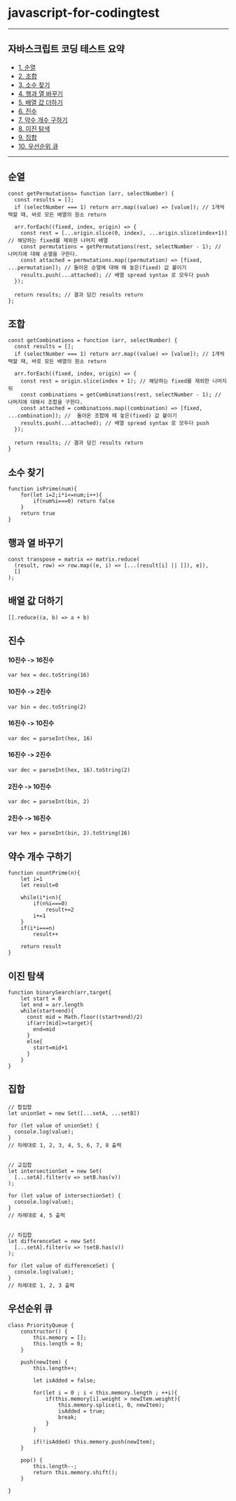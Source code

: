 # javascript-for-codingtest
* * *
## 자바스크립트 코딩 테스트 요약
- [1. 순열](#순열)
- [2. 조합](#조합)
- [3. 소수 찾기](#소수-찾기)
- [4. 행과 열 바꾸기](#행과-열-바꾸기)
- [5. 배열 값 더하기](#배열-값-더하기)
- [6. 진수](#진수)
- [7. 약수 개수 구하기](#약수-개수-구하기)
- [8. 이진 탐색](#이진-탐색)
- [9. 집합](#집합)
- [10. 우선순위 큐](#우선순위-큐)
* * *
## 순열
```
const getPermutations= function (arr, selectNumber) {
  const results = [];
  if (selectNumber === 1) return arr.map((value) => [value]); // 1개씩 택할 때, 바로 모든 배열의 원소 return

  arr.forEach((fixed, index, origin) => {
    const rest = [...origin.slice(0, index), ...origin.slice(index+1)] // 해당하는 fixed를 제외한 나머지 배열 
    const permutations = getPermutations(rest, selectNumber - 1); // 나머지에 대해 순열을 구한다.
    const attached = permutations.map((permutation) => [fixed, ...permutation]); // 돌아온 순열에 대해 떼 놓은(fixed) 값 붙이기
    results.push(...attached); // 배열 spread syntax 로 모두다 push
  });

  return results; // 결과 담긴 results return
};
```

## 조합
```
const getCombinations = function (arr, selectNumber) {
  const results = [];
  if (selectNumber === 1) return arr.map((value) => [value]); // 1개씩 택할 때, 바로 모든 배열의 원소 return

  arr.forEach((fixed, index, origin) => {
    const rest = origin.slice(index + 1); // 해당하는 fixed를 제외한 나머지 뒤
    const combinations = getCombinations(rest, selectNumber - 1); // 나머지에 대해서 조합을 구한다.
    const attached = combinations.map((combination) => [fixed, ...combination]); //  돌아온 조합에 떼 놓은(fixed) 값 붙이기
    results.push(...attached); // 배열 spread syntax 로 모두다 push
  });

  return results; // 결과 담긴 results return
}
```

## 소수 찾기
```
function isPrime(num){
    for(let i=2;i*i<=num;i++){
        if(num%i===0) return false
    }
    return true
}
```

## 행과 열 바꾸기
```
const transpose = matrix => matrix.reduce(
  (result, row) => row.map((e, i) => [...(result[i] || []), e]),
  []
);
```

## 배열 값 더하기
```
[].reduce((a, b) => a + b)
```

## 진수
#### 10진수 -> 16진수
```
var hex = dec.toString(16)
```
#### 10진수 -> 2진수
```
var bin = dec.toString(2)
```
#### 16진수 -> 10진수
```
var dec = parseInt(hex, 16)
```
#### 16진수 -> 2진수
```
var dec = parseInt(hex, 16).toString(2)
```
#### 2진수 -> 10진수
```
var dec = parseInt(bin, 2)
```
#### 2진수 -> 16진수
```
var hex = parseInt(bin, 2).toString(16)
```

## 약수 개수 구하기
```
function countPrime(n){
    let i=1
    let result=0

    while(i*i<n){
        if(n%i===0)
            result+=2
        i+=1
    }
    if(i*i===n)
        result++

    return result
}
```

## 이진 탐색
```
function binarySearch(arr,target{
    let start = 0
    let end = arr.length
    while(start<end){
      const mid = Math.floor((start+end)/2)
      if(arr[mid]>=target){
        end=mid
      }
      else{
        start=mid+1
      }
    }
}
```
## 집합
```
// 합집합
let unionSet = new Set([...setA, ...setB])

for (let value of unionSet) {
  console.log(value);
}
// 차례대로 1, 2, 3, 4, 5, 6, 7, 8 출력


// 교집합
let intersectionSet = new Set(
  [...setA].filter(v => setB.has(v))
);

for (let value of intersectionSet) {
  console.log(value);
}
// 차례대로 4, 5 출력


// 차집합
let differenceSet = new Set(
  [...setA].filter(v => !setB.has(v))
);

for (let value of differenceSet) {
  console.log(value);
}
// 차례대로 1, 2, 3 출력
```
## 우선순위 큐
```
class PriorityQueue {
    constructor() {
        this.memory = [];
        this.length = 0;
    }
    
    push(newItem) {
        this.length++;
        
        let isAdded = false;
        
        for(let i = 0 ; i < this.memory.length ; ++i){
            if(this.memory[i].weight > newItem.weight){
                this.memory.splice(i, 0, newItem);
                isAdded = true;
                break;
            } 
        }        
        
        if(!isAdded) this.memory.push(newItem);
    }
    
    pop() {
        this.length--;
        return this.memory.shift();
    }

}
```

